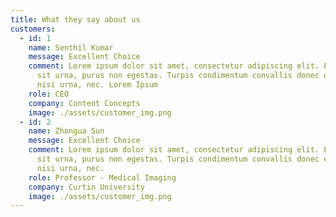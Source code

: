 ```yaml
---
title: What they say about us
customers:
  - id: 1
    name: Senthil Kumar
    message: Excellent Choice
    comment: Lorem ipsum dolor sit amet, consectetur adipiscing elit. Et, venenatis
      sit urna, purus non egestas. Turpis condimentum convallis donec est ut
      nisi urna, nec. Lorem Ipsum
    role: CEO
    company: Content Concepts
    image: ./assets/customer_img.png
  - id: 2
    name: Zhongua Sun
    message: Excellent Choice
    comment: Lorem ipsum dolor sit amet, consectetur adipiscing elit. Et, venenatis
      sit urna, purus non egestas. Turpis condimentum convallis donec est ut
      nisi urna, nec.
    role: Professor - Medical Imaging
    company: Curtin University
    image: ./assets/customer_img.png
---
```


